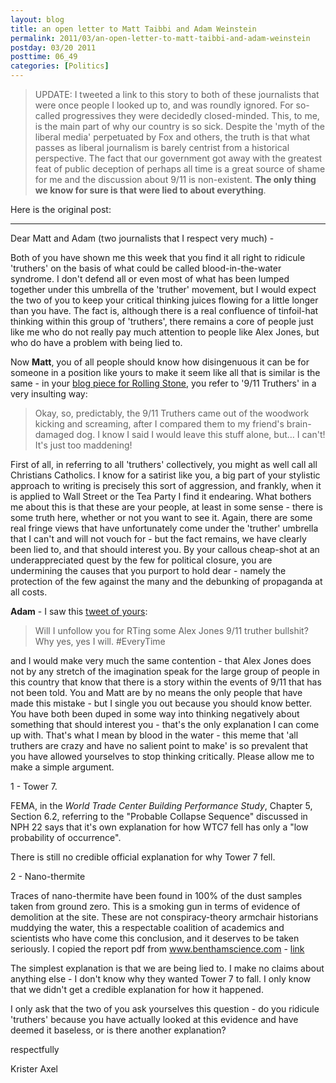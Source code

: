 ```yaml
---
layout: blog
title: an open letter to Matt Taibbi and Adam Weinstein
permalink: 2011/03/an-open-letter-to-matt-taibbi-and-adam-weinstein
postday: 03/20 2011
posttime: 06_49
categories: [Politics]
---
```



<blockquote>UPDATE: I tweeted a link to this story to both of these journalists that were once people I looked up to, and was roundly ignored. For so-called progressives they were decidedly closed-minded. This, to me, is the main part of why our country is so sick. Despite the 'myth of the liberal media' perpetuated by Fox and others, the truth is that what passes as liberal journalism is barely centrist from a historical perspective. The fact that our government got away with the greatest feat of public deception of perhaps all time is a great source of shame for me and the discussion about 9/11 is non-existent. <strong>The only thing we know for sure is that were lied to about everything</strong>.</blockquote>

Here is the original post:

<hr>


Dear Matt and Adam (two journalists that I respect very much) -

Both of you have shown me this week that you find it all right to ridicule 'truthers' on the basis of what could be called blood-in-the-water syndrome. I don't defend all or even most of what has been lumped together under this umbrella of the 'truther' movement, but I would expect the two of you to keep your critical thinking juices flowing for a little longer than you have. The fact is, although there is a real confluence of tinfoil-hat thinking within this group of 'truthers', there remains a core of people just like me who do not really pay much attention to people like Alex Jones, but who do have a problem with being lied to.

Now <strong>Matt</strong>, you of all people should know how disingenuous it can be for someone in a position like yours to make it seem like all that is similar is the same - in your <a href="http://www.rollingstone.com/politics/blogs/taibblog/truthers-fight-back-20110315">blog piece for Rolling Stone</a>, you refer to '9/11 Truthers' in a very insulting way:

<blockquote>
Okay, so, predictably, the 9/11 Truthers came out of the woodwork kicking and screaming, after I compared them to my friend's brain-damaged dog. I know I said I would leave this stuff alone, but… I can't! It's just too maddening!</blockquote>

First of all, in referring to all 'truthers' collectively, you might as well call all Christians Catholics. I know for a satirist like you, a big part of your stylistic approach to writing is precisely this sort of aggression, and frankly, when it is applied to Wall Street or the Tea Party I find it endearing. What bothers me about this is that these are your people, at least in some sense - there is some truth here, whether or not you want to see it. Again, there are some real fringe views that have unfortunately come under the 'truther' umbrella that I can't and will not vouch for - but the fact remains, we have clearly been lied to, and that should interest you. By your callous cheap-shot at an underappreciated quest by the few for political closure, you are undermining the causes that you purport to hold dear - namely the protection of the few against the many and the debunking of propaganda at all costs.

<strong>Adam</strong> - I saw this <a href="http://twitter.com/AdamWeinstein/status/49292112130355200">tweet of yours</a>:

<blockquote>Will I unfollow you for RTing some Alex Jones 9/11 truther bullshit? Why yes, yes I will. #EveryTime</blockquote>

and I would make very much the same contention - that Alex Jones does not by any stretch of the imagination speak for the large group of people in this country that know that there is a story within the events of 9/11 that has not been told. You and Matt are by no means the only people that have made this mistake - but I single you out because you should know better. You have both been duped in some way into thinking negatively about something that should interest you - that's the only explanation I can come up with. That's what I mean by blood in the water - this meme that 'all truthers are crazy and have no salient point to make' is so prevalent that you have allowed yourselves to stop thinking critically. Please allow me to make a simple argument.

1 - Tower 7.

FEMA, in the <em>World Trade Center Building Performance Study</em>, Chapter 5, Section 6.2, referring to the "Probable Collapse Sequence" discussed in NPH 22 says that  it's own explanation for how WTC7 fell has only a "low probability of occurrence".

There is still no credible official explanation for why Tower 7 fell.

2 - Nano-thermite

 Traces of nano-thermite have been found in 100% of the dust samples taken from ground zero. This is a smoking gun in terms of evidence of demolition at the site. These are not conspiracy-theory armchair historians muddying the water, this a respectable coalition of academics and scientists who have come this conclusion, and it deserves to be taken seriously. I copied the report pdf from www.benthamscience.com - <a href="http://kristeraxel.com/media/other/7TOCPJ-WorldTradeCenter.pdf">link</a>

The simplest explanation is that we are being lied to. I make no claims about anything else - I don't know why they wanted Tower 7 to fall. I only know that we didn't get a credible explanation for how it happened.

I only ask that the two of you ask yourselves this question - do you ridicule 'truthers' because you have actually looked at this evidence and have deemed it baseless, or is there another explanation?

respectfully

Krister Axel



